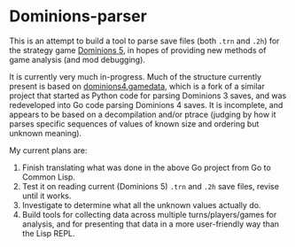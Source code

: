 # Dominions-parser

This is an attempt to build a tool to parse save files (both `.trn` and `.2h`)
for the strategy game [Dominions 5](https://www.illwinter.com/dom5/index.html),
in hopes of providing new methods of game analysis (and mod debugging).

It is currently very much in-progress. Much of the structure currently present
is based on
[dominions4.gamedata](https://github.com/blitzserver/dominions4.gamedata),
which is a fork of a similar project that started as Python code for parsing
Dominions 3 saves, and was redeveloped into Go code parsing Dominions 4 saves.
It is incomplete, and appears to be based on a decompilation and/or ptrace
(judging by how it parses specific sequences of values of known size and
ordering but unknown meaning).

My current plans are:

1. Finish translating what was done in the above Go project from Go to Common
	 Lisp.
2. Test it on reading current (Dominions 5) `.trn` and `.2h` save files, revise
	 until it works.
3. Investigate to determine what all the unknown values actually do.
4. Build tools for collecting data across multiple turns/players/games for
	 analysis, and for presenting that data in a more user-friendly way than the
	 Lisp REPL.
